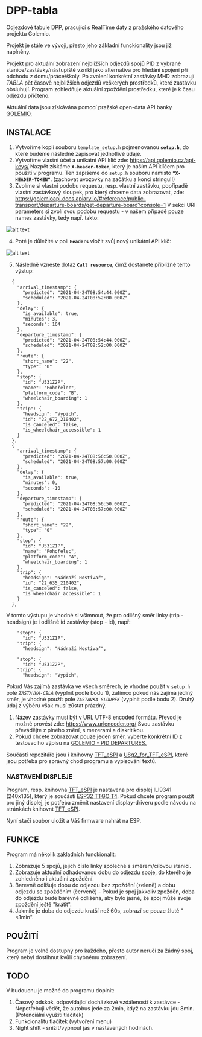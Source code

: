 # DPP-tabla

Odjezdové tabule DPP, pracující s RealTime daty z pražského datového projektu Golemio.

Projekt je stále ve vývoji, přesto jeho základní funckionality jsou již naplněny.

Projekt pro aktuální zobrazení nejbližších odjezdů spojů PID z vybrané stanice/zastávky/nástupiště vznikl jako alternativa pro hledání spojení při odchodu z domu/práce/školy. Po zvolení konkrétní zastávky MHD zobrazují _TABLA_ pět časově nejbližších odjezdů veškerých prostředků, které zastávku obsluhují. Program zohledňuje aktuální zpoždění prostředku, které je k času odjezdu přičteno.

Aktuální data jsou získávána pomocí pražské open-data API banky [GOLEMIO.](https://golemioapi.docs.apiary.io/#)

## INSTALACE

1. Vytvoříme kopii souboru `template_setup.h` pojmenovanou **`setup.h`**, do které budeme následně zapisovat jednotlivé údaje.
2. Vytvoříme vlastní účet a unikátní API klíč zde: https://api.golemio.cz/api-keys/ Nazpět získáme **`X-header-token`**, který je naším API klíčem pro použití v programu. Ten zapíšeme do `setup.h` souboru namísto **`"X-HEADER-TOKEN"`**. (zachovat uvozovky na začátku a konci stringu!!)
3. Zvolíme si vlastní podobu requestu, resp. vlastní zastávku, popřípadě vlastní zastávkový sloupek, pro který chceme data zobrazovat, zde: https://golemioapi.docs.apiary.io/#reference/public-transport/departure-boards/get-departure-board?console=1 V sekci URI parameters si zvolí svou podobu requestu - v našem případě pouze names zastávky, tedy např. takto:

![alt text](https://www.vsechnobu.de/wp-content/uploads/2021/04/Volba-zastavky.png "Ukázka nastavení zastávky")

4. Poté je důležité v poli **`Headers`** vložit svůj nový unikátní API klíč:

![alt text](https://www.vsechnobu.de/wp-content/uploads/2021/04/Vlozeni-api.png "Ukázka nastavení API")

5. Následně vzneste dotaz **`Call resource`**, čímž dostanete přibližně tento výstup:
```
  {
    "arrival_timestamp": {
      "predicted": "2021-04-24T08:54:44.000Z",
      "scheduled": "2021-04-24T08:52:00.000Z"
    },
    "delay": {
      "is_available": true,
      "minutes": 3,
      "seconds": 164
    },
    "departure_timestamp": {
      "predicted": "2021-04-24T08:54:44.000Z",
      "scheduled": "2021-04-24T08:52:00.000Z"
    },
    "route": {
      "short_name": "22",
      "type": "0"
    },
    "stop": {
      "id": "U531Z2P",
      "name": "Pohořelec",
      "platform_code": "B",
      "wheelchair_boarding": 1
    },
    "trip": {
      "headsign": "Vypich",
      "id": "22_672_210402",
      "is_canceled": false,
      "is_wheelchair_accessible": 1
    }
  },
  {
    "arrival_timestamp": {
      "predicted": "2021-04-24T08:56:50.000Z",
      "scheduled": "2021-04-24T08:57:00.000Z"
    },
    "delay": {
      "is_available": true,
      "minutes": 0,
      "seconds": -10
    },
    "departure_timestamp": {
      "predicted": "2021-04-24T08:56:50.000Z",
      "scheduled": "2021-04-24T08:57:00.000Z"
    },
    "route": {
      "short_name": "22",
      "type": "0"
    },
    "stop": {
      "id": "U531Z1P",
      "name": "Pohořelec",
      "platform_code": "A",
      "wheelchair_boarding": 1
    },
    "trip": {
      "headsign": "Nádraží Hostivař",
      "id": "22_635_210402",
      "is_canceled": false,
      "is_wheelchair_accessible": 1
    }
  },
```
V tomto výstupu je vhodné si všimnout, že pro odlišný směr linky (trip - headsign) je i odlišné id zastávky (stop - id), např:
```
    "stop": {
      "id": "U531Z1P",
    "trip": {
      "headsign": "Nádraží Hostivař",
      
    "stop": {
      "id": "U531Z2P",
    "trip": {
      "headsign": "Vypich",
```
Pokud Vás zajímá zastávka ve všech směrech, je vhodné použít v `setup.h` pole _`ZASTAVKA-CELA`_ (vyplnit podle bodu 1), zatímco pokud nás zajímá jediný směr, je vhodné použít pole _`ZASTAVKA-SLOUPEK`_ (vyplnit podle bodu 2). Druhý údaj z výběru však musí zůstat prázdný.

1. Název zastávky musí být v URL UTF-8 encoded formátu. Převod je možné provést zde: https://www.urlencoder.org/ Svou zastávku převádějte z plného znění, s mezerami a diakritikou.
2. Pokud chcete zobrazovat pouze jeden směr, vyberte konkrétní ID z testovacího výpisu na [GOLEMIO - PID DEPARTURES.](https://golemioapi.docs.apiary.io/#reference/public-transport/departure-boards/get-departure-board?console=1)

Součástí repozitáře jsou i knihovny [TFT_eSPI](https://github.com/Bodmer/TFT_eSPI) a [U8g2_for_TFT_eSPI](https://github.com/Bodmer/U8g2_for_TFT_eSPI), které jsou potřeba pro správný chod programu a vypisování textů.

### NASTAVENÍ DISPLEJE

Program, resp. knihovna [TFT_eSPI](https://github.com/Bodmer/TFT_eSPI) je nastavena pro displej ILI9341 (240x135), který je součástí [ESP32 TTGO T4](https://www.laskarduino.cz/lilygo-ttgo-t-4-esp32-2-2-tft-psarm-8m-ip5306--vyvojova-deska/). Pokud chcete program použít pro jiný displej, je potřeba změnit nastavení display-driveru podle návodu na stránkách knihovnt [TFT_eSPI](https://github.com/Bodmer/TFT_eSPI/tree/master/User_Setups).

Nyní stačí soubor uložit a Váš firmware nahrát na ESP.

## FUNKCE

Program má několik základních funckionalit:

1. Zobrazuje 5 spojů, jejich číslo linky společně s směrem/cílovou stanicí.
2. Zobrazuje aktuální odhadovanou dobu do odjezdu spoje, do kterého je zohledněno i aktuální zpoždění.
3. Barevně odlišuje dobu do odjezdu bez zpoždění (zeleně) a dobu odjezdu se zpožděním (červeně) - Pokud je spoj jakkoliv zpožděn, doba do odjezdu bude barevně odlišena, aby bylo jasné, že spoj může svoje zpoždění ještě "krátit".
4. Jakmile je doba do odjezdu kratší než 60s, zobrazí se pouze žlutě "<1min".

## POUŽITÍ

Program je volně dostupný pro každého, přesto autor neručí za žádný spoj, který nebyl dostihnut kvůli chybnému zobrazení.

## TODO

V budoucnu je možné do programu doplnit:

1. Časový odskok, odpovídající docházkové vzdálenosti k zastávce - Nepotřebuji vědět, že autobus jede za 2min, když na zastávku jdu 8min. (Potenciální využití tlačítek)
2. Funkcionalitu tlačítek (vytvoření menu)
3. Night shift - snížit/vypnout jas v nastavených hodinách.
